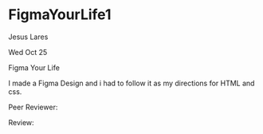 # FigmaYourLife1

Jesus Lares

Wed Oct 25

Figma Your Life

I made a Figma Design and i had to follow it as my directions for HTML and css.

Peer Reviewer:

Review:

